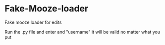 # Fake-Mooze-loader
Fake mooze loader for edits


Run the .py file and enter and "username" it will be valid no matter what you put

